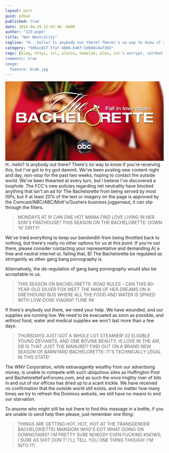```yaml
---
layout: post
guid: e2ba4
published: true
date: 2014-04-29 12:43:46 -0400
author: "123-pope"
title: "Net Neutrality"
tagline: "H...hello? Is anybody out there? There\'s no way to know if you\'re receiving this, but I\'ve got to try god dammit. The new Net Neutrality laws have already taken effect, and we\'re trapped in here, trapped with no bandwidth, a fate worse than the fires of hell itself. "
category: "586ac817-5faf-4804-b46f-5dbb8c4a7303"
tags: [blag, https, ssl, alonso, homelab, plex, let's encrypt, certbot]
comments: true
image:
  feature: blah.jpg
---
```


![](/assets/img/lol/the_bachelorette.png)H...hello? Is anybody out there? There's no way to know if you're receiving this, but I've got to try god dammit. We've been posting new content night and day, non-stop for the past two weeks, hoping to contact the outside world. We've been thwarted at every turn, but I believe I've discovered a loophole. The FCC's new policies regarding net neutrality have blocked anything that isn't an ad for The Bachelorette from being served by most ISPs, but if at least 20% of the text or imagery on the page is approved by the Comcast/NBC/ABC/Mott's/Gushers business juggernaut, it can slip through the filters.

> MONDAYS AT 9! CAN ONE HOT MAMA FIND LOVE LIVING IN HER SON'S FRATHOUSE? THIS SEASON ON THE BACHELORETTE: DOWN 'N' DIRTY!

We've tried everything to keep our bandwidth from being throttled back to nothing, but there's really no other options for us at this point. If you're out there, please consider contacting your representative and demanding A) a free and neutral internet or, failing that, B) The Bachelorette be regulated as stringently as other gang bang pornography is.

Alternatively, the de-regulation of gang bang pornography would also be acceptable to us.

> THIS SEASON ON BACHELORETTE: ROAD RULES - CAN THIS 90-YEAR-OLD SILVER FOX MEET THE MAN OF HER DREAMS ON A GREYHOUND BUS WHERE ALL THE FOOD AND WATER IS SPIKED WITH LOW-DOSE VIAGRA? TUNE IN!

If there's anybody out there, we need your help. We have wounded, and our supplies are running low. We need to be evacuated as soon as possible, and without food, water and medical supplies we won't last more than a few days.

> THURSDAYS JUST GOT A WHOLE LOT STEAMIER! 32 ELIGIBLE YOUNG DEVIANTS, AND ONE BOVINE BEAUTY. IS LOVE IN THE AIR, OR IS THAT JUST THE MANURE!? FIND OUT ON A BRAND NEW SEASON OF BARNYARD BACHELORETTE: IT'S TECHNICALLY LEGAL IN THIS STATE!

The WNV Corporation, while extravagantly wealthy from our advertising money, is unable to compete with such ubiquitous sites as Huffington Post and BacheloretteFanForums.com, and as such the once mighty river of bits in and out of our offices has dried up to a scant trickle. We have received no confirmation that the outside world still exists, and no matter how many times we try to refresh the Dominos website, we still have no means to end our starvation.

To anyone who might still be out there to find this message in a bottle, if you are unable to send help then please, just remember one thing:

> THINGS ARE GETTING HOT, HOT, HOT AT THE TRANSGENDER BACHELOR(ETTE) MANSION! WHO'S GOT WHAT GOING ON DOWNSTAIRS? I'M PRETTY SURE NOBODY EVEN FUCKING KNOWS; I SURE AS SHIT DON'T! I'LL TELL YOU ONE THING THOUGH: I'M INTO IT!